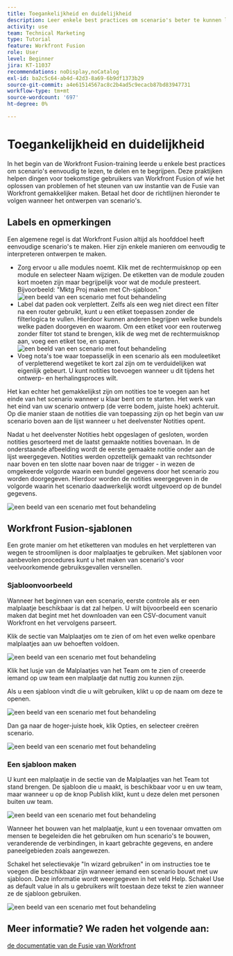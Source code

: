 ```yaml
---
title: Toegankelijkheid en duidelijkheid
description: Leer enkele best practices om scenario's beter te kunnen lezen, delen en begrijpen.
activity: use
team: Technical Marketing
type: Tutorial
feature: Workfront Fusion
role: User
level: Beginner
jira: KT-11037
recommendations: noDisplay,noCatalog
exl-id: ba2c5c64-ab4d-42d3-8a69-6b9df1373b29
source-git-commit: a4e61514567ac8c2b4ad5c9ecacb87bd83947731
workflow-type: tm+mt
source-wordcount: '697'
ht-degree: 0%

---
```


# Toegankelijkheid en duidelijkheid

In het begin van de Workfront Fusion-training leerde u enkele best practices om scenario&#39;s eenvoudig te lezen, te delen en te begrijpen. Deze praktijken helpen dingen voor toekomstige gebruikers van Workfront Fusion of wie het oplossen van problemen of het steunen van uw instantie van de Fusie van Workfront gemakkelijker maken. Betaal het door de richtlijnen hieronder te volgen wanneer het ontwerpen van scenario&#39;s.

## Labels en opmerkingen

Een algemene regel is dat Workfront Fusion altijd als hoofddoel heeft eenvoudige scenario&#39;s te maken. Hier zijn enkele manieren om eenvoudig te interpreteren ontwerpen te maken.

* Zorg ervoor u alle modules noemt. Klik met de rechtermuisknop op een module en selecteer Naam wijzigen. De etiketten van de module zouden kort moeten zijn maar begrijpelijk voor wat de module presteert. Bijvoorbeeld: &quot;Mktg Proj maken met Ch-sjabloon.&quot;
  ![ een beeld van een scenario met fout behandeling ](assets/design-optimization-and-testing-1.png)
* Label dat paden ook verplettert. Zelfs als een weg niet direct een filter na een router gebruikt, kunt u een etiket toepassen zonder de filterlogica te vullen. Hierdoor kunnen anderen begrijpen welke bundels welke paden doorgeven en waarom. Om een etiket voor een routerweg zonder filter tot stand te brengen, klik de weg met de rechtermuisknop aan, voeg een etiket toe, en sparen.
  ![ een beeld van een scenario met fout behandeling ](assets/design-optimization-and-testing-2.png)
* Voeg nota&#39;s toe waar toepasselijk in een scenario als een moduleetiket of verpletterend wegetiket te kort zal zijn om te verduidelijken wat eigenlijk gebeurt. U kunt notities toevoegen wanneer u dit tijdens het ontwerp- en herhalingsproces wilt.

Het kan echter het gemakkelijkst zijn om notities toe te voegen aan het einde van het scenario wanneer u klaar bent om te starten. Het werk van het eind van uw scenario ontwerp (de verre bodem, juiste hoek) achteruit. Op die manier staan de notities die van toepassing zijn op het begin van uw scenario boven aan de lijst wanneer u het deelvenster Notities opent.

Nadat u het deelvenster Notities hebt opgeslagen of gesloten, worden notities gesorteerd met de laatst gemaakte notities bovenaan. In de onderstaande afbeelding wordt de eerste gemaakte notitie onder aan de lijst weergegeven. Notities werden opzettelijk gemaakt van rechtsonder naar boven en ten slotte naar boven naar de trigger - in wezen de omgekeerde volgorde waarin een bundel gegevens door het scenario zou worden doorgegeven. Hierdoor worden de notities weergegeven in de volgorde waarin het scenario daadwerkelijk wordt uitgevoerd op de bundel gegevens.

![ een beeld van een scenario met fout behandeling ](assets/design-optimization-and-testing-3.png)

## Workfront Fusion-sjablonen

Een grote manier om het etiketteren van modules en het verpletteren van wegen te stroomlijnen is door malplaatjes te gebruiken. Met sjablonen voor aanbevolen procedures kunt u het maken van scenario&#39;s voor veelvoorkomende gebruiksgevallen versnellen.

### Sjabloonvoorbeeld

Wanneer het beginnen van een scenario, eerste controle als er een malplaatje beschikbaar is dat zal helpen. U wilt bijvoorbeeld een scenario maken dat begint met het downloaden van een CSV-document vanuit Workfront en het vervolgens parseert.

Klik de sectie van Malplaatjes om te zien of om het even welke openbare malplaatjes aan uw behoeften voldoen.

![ een beeld van een scenario met fout behandeling ](assets/design-optimization-and-testing-4.png)

Klik het lusje van de Malplaatjes van het Team om te zien of creeerde iemand op uw team een malplaatje dat nuttig zou kunnen zijn.

Als u een sjabloon vindt die u wilt gebruiken, klikt u op de naam om deze te openen.

![ een beeld van een scenario met fout behandeling ](assets/design-optimization-and-testing-5.png)

Dan ga naar de hoger-juiste hoek, klik Opties, en selecteer creëren scenario.

![ een beeld van een scenario met fout behandeling ](assets/design-optimization-and-testing-6.png)

### Een sjabloon maken

U kunt een malplaatje in de sectie van de Malplaatjes van het Team tot stand brengen. De sjabloon die u maakt, is beschikbaar voor u en uw team, maar wanneer u op de knop Publish klikt, kunt u deze delen met personen buiten uw team.

![ een beeld van een scenario met fout behandeling ](assets/design-optimization-and-testing-7.png)

Wanneer het bouwen van het malplaatje, kunt u een tovenaar omvatten om mensen te begeleiden die het gebruiken om hun scenario&#39;s te bouwen, veranderende de verbindingen, in kaart gebrachte gegevens, en andere paneelgebieden zoals aangewezen.

Schakel het selectievakje &quot;In wizard gebruiken&quot; in om instructies toe te voegen die beschikbaar zijn wanneer iemand een scenario bouwt met uw sjabloon. Deze informatie wordt weergegeven in het veld Help. Schakel Use as default value in als u gebruikers wilt toestaan deze tekst te zien wanneer ze de sjabloon gebruiken.

![ een beeld van een scenario met fout behandeling ](assets/design-optimization-and-testing-8.png)

## Meer informatie? We raden het volgende aan:

[ de documentatie van de Fusie van Workfront ](https://experienceleague.adobe.com/docs/workfront/using/adobe-workfront-fusion/workfront-fusion-2.html?lang=en)
